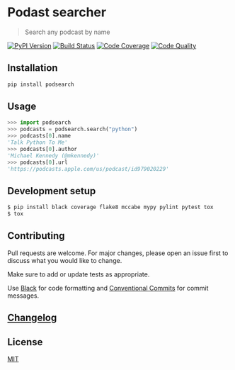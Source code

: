 # Podast searcher

> Search any podcast by name

[![PyPI Version][pypi-image]][pypi-url]
[![Build Status][build-image]][build-url]
[![Code Coverage][coverage-image]][coverage-url]
[![Code Quality][quality-image]][quality-url]

## Installation

```sh
pip install podsearch
```

## Usage

```python
>>> import podsearch
>>> podcasts = podsearch.search("python")
>>> podcasts[0].name
'Talk Python To Me'
>>> podcasts[0].author
'Michael Kennedy (@mkennedy)'
>>> podcasts[0].url
'https://podcasts.apple.com/us/podcast/id979020229'
```

## Development setup

```sh
$ pip install black coverage flake8 mccabe mypy pylint pytest tox
$ tox
```

## Contributing

Pull requests are welcome. For major changes, please open an issue first to discuss what you would like to change.

Make sure to add or update tests as appropriate.

Use [Black](https://black.readthedocs.io/en/stable/) for code formatting and [Conventional Commits](https://www.conventionalcommits.org/en/v1.0.0-beta.4/) for commit messages.

## [Changelog](CHANGELOG.md)

## License

[MIT](https://choosealicense.com/licenses/mit/)

<!-- Badges -->

[pypi-image]: https://img.shields.io/pypi/v/podsearch?style=flat-square
[pypi-url]: https://pypi.org/project/podsearch/
[build-image]: https://img.shields.io/travis/nalgeon/podsearch-py?style=flat-square
[build-url]: https://travis-ci.org/nalgeon/podsearch-py
[coverage-image]: https://img.shields.io/coveralls/github/nalgeon/podsearch-py?style=flat-square
[coverage-url]: https://coveralls.io/github/nalgeon/podsearch-py
[quality-image]: https://img.shields.io/codeclimate/maintainability/nalgeon/podsearch-py?style=flat-square
[quality-url]: https://codeclimate.com/github/nalgeon/podsearch-py
